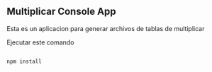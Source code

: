 

## Multiplicar Console App

Esta es un aplicacion para generar archivos de tablas de 
multiplicar

Ejecutar este comando

```

npm install
```